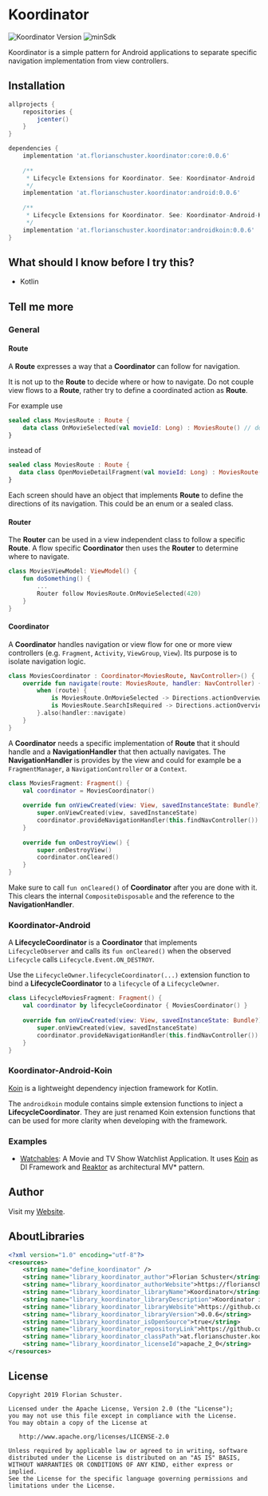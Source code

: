 # Koordinator
![Koordinator Version](https://img.shields.io/badge/Koordinator-0.0.6-orange.svg) ![minSdk](https://img.shields.io/badge/minSdk-14-green.svg)

Koordinator is a simple pattern for Android applications to separate specific navigation implementation from view controllers.

## Installation

```groovy
allprojects {
    repositories {
        jcenter()
    }
}

dependencies {
    implementation 'at.florianschuster.koordinator:core:0.0.6'
    
    /**
     * Lifecycle Extensions for Koordinator. See: Koordinator-Android
     */
    implementation 'at.florianschuster.koordinator:android:0.0.6'
    
    /**
     * Lifecycle Extensions for Koordinator. See: Koordinator-Android-Koin
     */
    implementation 'at.florianschuster.koordinator:androidkoin:0.0.6'
}
```

## What should I know before I try this?

* Kotlin

## Tell me more

### General

#### Route
A **Route** expresses a way that a **Coordinator** can follow for navigation.

It is not up to the **Route** to decide where or how to navigate. Do not couple view flows to a **Route**, rather try to define a coordinated action as **Route**.

For example use

``` kotlin
sealed class MoviesRoute : Route {
    data class OnMovieSelected(val movieId: Long) : MoviesRoute() // do
}
```

 instead of
 
 ``` kotlin
 sealed class MoviesRoute : Route {
    data class OpenMovieDetailFragment(val movieId: Long) : MoviesRoute() // don't
}
```

Each screen should have an object that implements **Route** to define the directions of its navigation. This could be an enum or a sealed class.

#### Router

The **Router** can be used in a view independent class to follow a specific **Route**. A flow specific **Coordinator** then uses the **Router** to determine where to navigate.

``` kotlin
class MoviesViewModel: ViewModel() {
    fun doSomething() {
        ...
        Router follow MoviesRoute.OnMovieSelected(420)
    }
}
```

#### Coordinator

A **Coordinator** handles navigation or view flow for one or more view controllers (e.g. `Fragment`, `Activity`, `ViewGroup`, `View`). Its purpose is to isolate navigation logic.

``` kotlin
class MoviesCoordinator : Coordinator<MoviesRoute, NavController>() {
    override fun navigate(route: MoviesRoute, handler: NavController) {
        when (route) {
            is MoviesRoute.OnMovieSelected -> Directions.actionOverviewToDetail(route.id)
            is MoviesRoute.SearchIsRequired -> Directions.actionOverviewToSearch()
        }.also(handler::navigate)
    }
}
```

A **Coordinator** needs a specific implementation of **Route** that it should handle and a **NavigationHandler** that then actually navigates. The **NavigationHandler** is provides by the view and could for example be a `FragmentManager`, a `NavigationController` or a `Context`.

``` kotlin
class MoviesFragment: Fragment() {
    val coordinator = MoviesCoordinator()
    
    override fun onViewCreated(view: View, savedInstanceState: Bundle?) {
        super.onViewCreated(view, savedInstanceState)
        coordinator.provideNavigationHandler(this.findNavController())
    }
    
    override fun onDestroyView() {
        super.onDestroyView()
        coordinator.onCleared()
    }
}
```

Make sure to call `fun onCleared()` of **Coordinator** after you are done with it. This clears the internal `CompositeDisposable` and the reference to the **NavigationHandler**.


### Koordinator-Android

A **LifecycleCoordinator** is a **Coordinator** that implements `LifecycleObserver` and calls its `fun onCleared()` when the observed `Lifecycle` calls `Lifecycle.Event.ON_DESTROY`.

Use the `LifecycleOwner.lifecycleCoordinator(...)` extension function to bind a **LifecycleCoordinator** to a `lifecycle` of a `LifecycleOwner`.

``` kotlin
class LifecycleMoviesFragment: Fragment() {
    val coordinator by lifecycleCoordinator { MoviesCoordinator() }
    
    override fun onViewCreated(view: View, savedInstanceState: Bundle?) {
        super.onViewCreated(view, savedInstanceState)
        coordinator.provideNavigationHandler(this.findNavController())
    }
}
```

### Koordinator-Android-Koin

[Koin](https://github.com/InsertKoinIO/koin) is a lightweight dependency injection framework for Kotlin.

The `androidkoin` module contains simple extension functions to inject a **LifecycleCoordinator**. They are just renamed Koin extension functions that can be used for more clarity when developing with the framework.

### Examples

* [Watchables](https://github.com/floschu/Watchables): A Movie and TV Show Watchlist Application. It uses [Koin](https://github.com/InsertKoinIO/koin) as DI Framework and [Reaktor](https://github.com/floschu/Reaktor) as architectural MV* pattern.

## Author

Visit my [Website](https://florianschuster.at/).

## AboutLibraries

``` xml
<?xml version="1.0" encoding="utf-8"?>
<resources>
    <string name="define_koordinator" />
    <string name="library_koordinator_author">Florian Schuster</string>
    <string name="library_koordinator_authorWebsite">https://florianschuster.at</string>
    <string name="library_koordinator_libraryName">Koordinator</string>
    <string name="library_koordinator_libraryDescription">Koordinator is a simple pattern to separate specific navigation implementation from view controllers.</string>
    <string name="library_koordinator_libraryWebsite">https://github.com/floschu/Koordinator</string>
    <string name="library_koordinator_libraryVersion">0.0.6</string>
    <string name="library_koordinator_isOpenSource">true</string>
    <string name="library_koordinator_repositoryLink">https://github.com/floschu/Koordinator</string>
    <string name="library_koordinator_classPath">at.florianschuster.koordinator</string>
    <string name="library_koordinator_licenseId">apache_2_0</string>
</resources>
```

## License

```
Copyright 2019 Florian Schuster.

Licensed under the Apache License, Version 2.0 (the "License");
you may not use this file except in compliance with the License.
You may obtain a copy of the License at

   http://www.apache.org/licenses/LICENSE-2.0

Unless required by applicable law or agreed to in writing, software
distributed under the License is distributed on an "AS IS" BASIS,
WITHOUT WARRANTIES OR CONDITIONS OF ANY KIND, either express or implied.
See the License for the specific language governing permissions and
limitations under the License.
```
